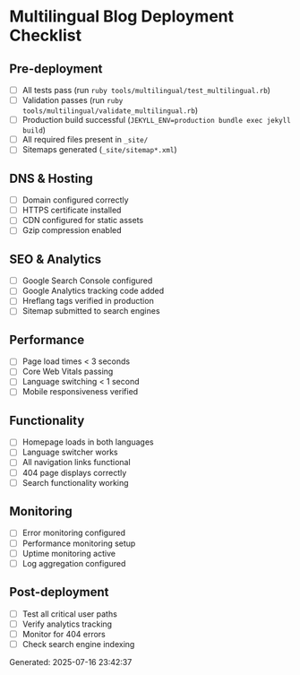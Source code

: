 # Multilingual Blog Deployment Checklist

## Pre-deployment
- [ ] All tests pass (run `ruby tools/multilingual/test_multilingual.rb`)
- [ ] Validation passes (run `ruby tools/multilingual/validate_multilingual.rb`)
- [ ] Production build successful (`JEKYLL_ENV=production bundle exec jekyll build`)
- [ ] All required files present in `_site/`
- [ ] Sitemaps generated (`_site/sitemap*.xml`)

## DNS & Hosting
- [ ] Domain configured correctly
- [ ] HTTPS certificate installed
- [ ] CDN configured for static assets
- [ ] Gzip compression enabled

## SEO & Analytics
- [ ] Google Search Console configured
- [ ] Google Analytics tracking code added
- [ ] Hreflang tags verified in production
- [ ] Sitemap submitted to search engines

## Performance
- [ ] Page load times < 3 seconds
- [ ] Core Web Vitals passing
- [ ] Language switching < 1 second
- [ ] Mobile responsiveness verified

## Functionality
- [ ] Homepage loads in both languages
- [ ] Language switcher works
- [ ] All navigation links functional
- [ ] 404 page displays correctly
- [ ] Search functionality working

## Monitoring
- [ ] Error monitoring configured
- [ ] Performance monitoring setup
- [ ] Uptime monitoring active
- [ ] Log aggregation configured

## Post-deployment
- [ ] Test all critical user paths
- [ ] Verify analytics tracking
- [ ] Monitor for 404 errors
- [ ] Check search engine indexing

Generated: 2025-07-16 23:42:37
